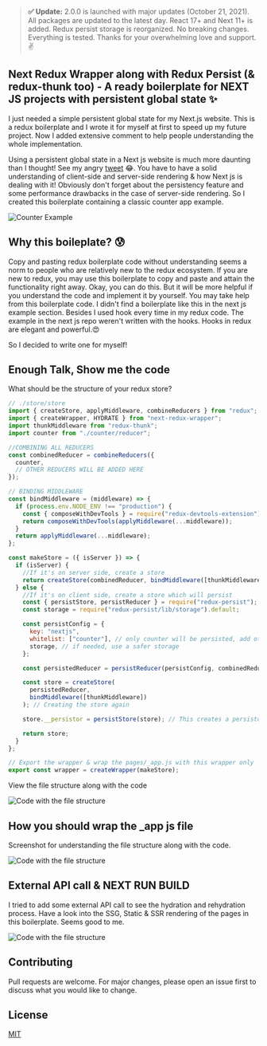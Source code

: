 > **✅ Update:** 2.0.0 is launched with major updates (October 21, 2021). All packages are updated to the latest day. React 17+ and Next 11+ is added. Redux persist storage is reorganized. No breaking changes. Everything is tested. Thanks for your overwhelming love and support. ✌

## Next Redux Wrapper along with Redux Persist (& redux-thunk too) - A ready boilerplate for NEXT JS projects with persistent global state ✨

I just needed a simple persistent global state for my Next.js website. This is a redux boilerplate and I wrote it for myself at first to speed up my future project. Now I added extensive comment to help people understanding the whole implementation.

Using a persistent global state in a Next js website is much more daunting than I thought! See my angry [tweet](https://twitter.com/fazlulkarimweb/status/1266463218265812992) 😂. You have to have a solid understanding of client-side and server-side rendering & how Next js is dealing with it! Obviously don't forget about the persistency feature and some performance drawbacks in the case of server-side rendering. So I created this boilerplate containing a classic counter app example.

![Counter Example](https://github.com/fazlulkarimweb/with-next-redux-wrapper-redux-persist/blob/master/public/Homepage.gif?raw=true)

## Why this boileplate? 😰

Copy and pasting redux boilerplate code without understanding seems a norm to people who are relatively new to the redux ecosystem. If you are new to redux, you may use this boilerplate to copy and paste and attain the functionality right away. Okay, you can do this. But it will be more helpful if you understand the code and implement it by yourself. You may take help from this boilerplate code. I didn't find a boilerplate like this in the next js example section. Besides I used hook every time in my redux code. The example in the next js repo weren't written with the hooks. Hooks in redux are elegant and powerful.😍

So I decided to write one for myself!

## Enough Talk, Show me the code

What should be the structure of your redux store?

```javascript
// ./store/store
import { createStore, applyMiddleware, combineReducers } from "redux";
import { createWrapper, HYDRATE } from "next-redux-wrapper";
import thunkMiddleware from "redux-thunk";
import counter from "./counter/reducer";

//COMBINING ALL REDUCERS
const combinedReducer = combineReducers({
  counter,
  // OTHER REDUCERS WILL BE ADDED HERE
});

// BINDING MIDDLEWARE
const bindMiddleware = (middleware) => {
  if (process.env.NODE_ENV !== "production") {
    const { composeWithDevTools } = require("redux-devtools-extension");
    return composeWithDevTools(applyMiddleware(...middleware));
  }
  return applyMiddleware(...middleware);
};

const makeStore = ({ isServer }) => {
  if (isServer) {
    //If it's on server side, create a store
    return createStore(combinedReducer, bindMiddleware([thunkMiddleware]));
  } else {
    //If it's on client side, create a store which will persist
    const { persistStore, persistReducer } = require("redux-persist");
    const storage = require("redux-persist/lib/storage").default;

    const persistConfig = {
      key: "nextjs",
      whitelist: ["counter"], // only counter will be persisted, add other reducers if needed
      storage, // if needed, use a safer storage
    };

    const persistedReducer = persistReducer(persistConfig, combinedReducer); // Create a new reducer with our existing reducer

    const store = createStore(
      persistedReducer,
      bindMiddleware([thunkMiddleware])
    ); // Creating the store again

    store.__persistor = persistStore(store); // This creates a persistor object & push that persisted object to .__persistor, so that we can avail the persistability feature

    return store;
  }
};

// Export the wrapper & wrap the pages/_app.js with this wrapper only
export const wrapper = createWrapper(makeStore);
```

View the file structure along with the code

![Code with the file structure](https://github.com/fazlulkarimweb/with-next-redux-wrapper-redux-persist/blob/master/public/_appjs.png?raw=true)

## How you should wrap the \_app js file

Screenshot for understanding the file structure along with the code.

![Code with the file structure](https://github.com/fazlulkarimweb/with-next-redux-wrapper-redux-persist/blob/master/public/next%20app%20wrapper.png?raw=true)

## External API call & NEXT RUN BUILD

I tried to add some external API call to see the hydration and rehydration process. Have a look into the SSG, Static & SSR rendering of the pages in this boilerplate. Seems good to me.

![Code with the file structure](https://github.com/fazlulkarimweb/with-next-redux-wrapper-redux-persist/blob/master/public/Next_Build.png?raw=true)

## Contributing

Pull requests are welcome. For major changes, please open an issue first to discuss what you would like to change.

## License

[MIT](https://choosealicense.com/licenses/mit/)
